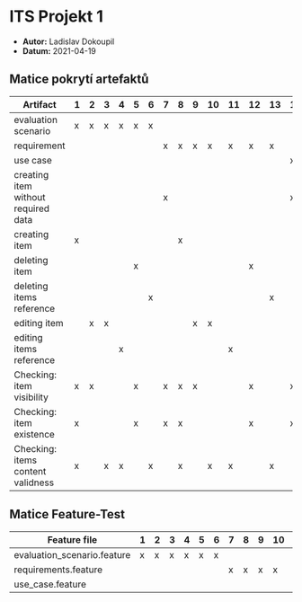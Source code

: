 # ITS Projekt 1

- **Autor:** Ladislav Dokoupil
- **Datum:** 2021-04-19

## Matice pokrytí artefaktů

| Artifact                            | 1 | 2 | 3 | 4 | 5 | 6 | 7 | 8 | 9 |10 |11 |12 |13 |14 |15 |16 |17 |18 |19 |20 |
|-------------------------------------|---|---|---|---|---|---|---|---|---|---|---|---|---|---|---|---|---|---|---|---|
| evaluation scenario                 | x | x | x | x | x | x |   |   |   |   |   |   |   |   |   |   |   |   |   |   |
| requirement                         |   |   |   |   |   |   | x | x | x | x | x | x | x |   |   |   |   |   |   |   |
| use case                            |   |   |   |   |   |   |   |   |   |   |   |   |   | x | x | x | x | x | x | x |
| creating item without required data |   |   |   |   |   |   | x |   |   |   |   |   |   | x |   |   |   |   |   |   |
| creating item                       | x |   |   |   |   |   |   | x |   |   |   |   |   |   | x |   |   |   |   |   |
| deleting item                       |   |   |   |   | x |   |   |   |   |   |   | x |   |   |   |   |   |   | x |   |
| deleting items reference            |   |   |   |   |   | x |   |   |   |   |   |   | x |   |   |   |   |   |   | x |
| editing item                        |   | x | x |   |   |   |   |   | x | x |   |   |   |   |   | x | x |   |   |   |
| editing items reference             |   |   |   | x |   |   |   |   |   |   | x |   |   |   |   |   |   | x |   |   |
| Checking: item visibility           | x | x |   |   | x |   | x | x | x |   |   | x |   | x | x | x |   |   | x |   |
| Checking: item existence            | x |   |   |   | x |   | x | x |   |   |   | x |   | x | x |   |   |   | x |   |
| Checking: items content validness   | x |   | x | x |   | x |   | x |   | x | x |   | x |   | x |   | x | x |   | x |
## Matice Feature-Test

| Feature file                | 1 | 2 | 3 | 4 | 5 | 6 | 7 | 8 | 9 |10 |11 |12 |13 |14 |15 |16 |17 |18 |19 |20 |
|-----------------------------|---|---|---|---|---|---|---|---|---|---|---|---|---|---|---|---|---|---|---|---|
| evaluation_scenario.feature | x | x | x | x | x | x |   |   |   |   |   |   |   |   |   |   |   |   |   |   |  
| requirements.feature        |   |   |   |   |   |   | x | x | x | x | x | x | x |   |   |   |   |   |   |   |  
| use_case.feature            |   |   |   |   |   |   |   |   |   |   |   |   |   | x | x | x | x | x | x | x |
